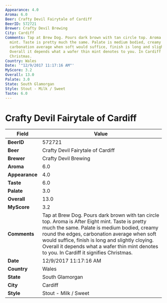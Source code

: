 ```yaml
---
Appearance: 4.0
Aroma: 6.0
Beer: Crafty Devil Fairytale of Cardiff
BeerID: 572721
Brewer: Crafty Devil Brewing
City: Cardiff
Comments: Tap at Brew Dog. Pours dark brown with tan circle top. Aroma is After Eight
  mint. Taste is pretty much the same. Palate is medium bodied, creamy round the edges,
  carbonation average when soft would suffice, finish is long and slightly cloying.
  Overall it depends what a wafer thin mint denotes to you. In Cardiff it signifies
  Christmas.
Country: Wales
Date: '"12/9/2017 11:17:16 AM"'
MyScore: 3.2
Overall: 13.0
Palate: 3.0
State: South Glamorgan
Style: Stout - Milk / Sweet
Taste: 6.0
---
```


# Crafty Devil Fairytale of Cardiff

| Field         | Value |
|---------------|-------|
| **BeerID** | 572721 |
| **Beer** | Crafty Devil Fairytale of Cardiff |
| **Brewer** | Crafty Devil Brewing |
| **Aroma** | 6.0 |
| **Appearance** | 4.0 |
| **Taste** | 6.0 |
| **Palate** | 3.0 |
| **Overall** | 13.0 |
| **MyScore** | 3.2 |
| **Comments** | Tap at Brew Dog. Pours dark brown with tan circle top. Aroma is After Eight mint. Taste is pretty much the same. Palate is medium bodied, creamy round the edges, carbonation average when soft would suffice, finish is long and slightly cloying. Overall it depends what a wafer thin mint denotes to you. In Cardiff it signifies Christmas. |
| **Date** | 12/9/2017 11:17:16 AM |
| **Country** | Wales |
| **State** | South Glamorgan |
| **City** | Cardiff |
| **Style** | Stout - Milk / Sweet |
